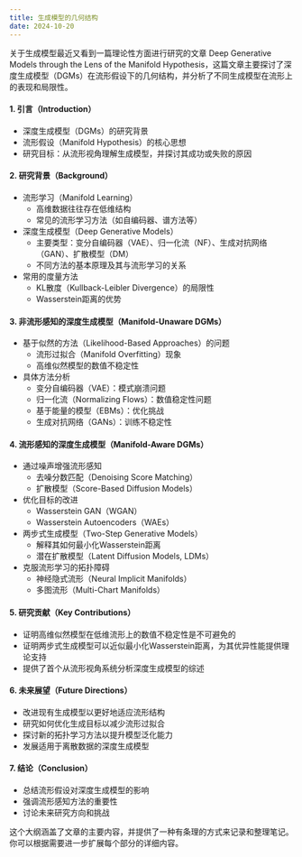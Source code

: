 ```yaml
---
title: 生成模型的几何结构
date: 2024-10-20
---
```


关于生成模型最近又看到一篇理论性方面进行研究的文章 Deep Generative Models through the Lens of the Manifold Hypothesis，这篇文章主要探讨了深度生成模型（DGMs）在流形假设下的几何结构，并分析了不同生成模型在流形上的表现和局限性。

#### 1. 引言（Introduction）  
   - 深度生成模型（DGMs）的研究背景  
   - 流形假设（Manifold Hypothesis）的核心思想  
   - 研究目标：从流形视角理解生成模型，并探讨其成功或失败的原因  

#### 2. 研究背景（Background）  
   - 流形学习（Manifold Learning）  
     - 高维数据往往存在低维结构  
     - 常见的流形学习方法（如自编码器、谱方法等）  
   - 深度生成模型（Deep Generative Models）  
     - 主要类型：变分自编码器（VAE）、归一化流（NF）、生成对抗网络（GAN）、扩散模型（DM）  
     - 不同方法的基本原理及其与流形学习的关系  
   - 常用的度量方法  
     - KL散度（Kullback-Leibler Divergence）的局限性  
     - Wasserstein距离的优势  

#### 3. 非流形感知的深度生成模型（Manifold-Unaware DGMs）  
   - 基于似然的方法（Likelihood-Based Approaches）的问题  
     - 流形过拟合（Manifold Overfitting）现象  
     - 高维似然模型的数值不稳定性  
   - 具体方法分析  
     - 变分自编码器（VAE）：模式崩溃问题  
     - 归一化流（Normalizing Flows）：数值稳定性问题  
     - 基于能量的模型（EBMs）：优化挑战  
     - 生成对抗网络（GANs）：训练不稳定性  

#### 4. 流形感知的深度生成模型（Manifold-Aware DGMs）  
   - 通过噪声增强流形感知  
     - 去噪分数匹配（Denoising Score Matching）  
     - 扩散模型（Score-Based Diffusion Models）  
   - 优化目标的改进  
     - Wasserstein GAN（WGAN）  
     - Wasserstein Autoencoders（WAEs）  
   - 两步式生成模型（Two-Step Generative Models）  
     - 解释其如何最小化Wasserstein距离  
     - 潜在扩散模型（Latent Diffusion Models, LDMs）  
   - 克服流形学习的拓扑障碍  
     - 神经隐式流形（Neural Implicit Manifolds）  
     - 多图流形（Multi-Chart Manifolds）  

#### 5. 研究贡献（Key Contributions）  
   - 证明高维似然模型在低维流形上的数值不稳定性是不可避免的  
   - 证明两步式生成模型可以近似最小化Wasserstein距离，为其优异性能提供理论支持  
   - 提供了首个从流形视角系统分析深度生成模型的综述  

#### 6. 未来展望（Future Directions）  
   - 改进现有生成模型以更好地适应流形结构  
   - 研究如何优化生成目标以减少流形过拟合  
   - 探讨新的拓扑学习方法以提升模型泛化能力  
   - 发展适用于离散数据的深度生成模型  

#### 7. 结论（Conclusion）  
   - 总结流形假设对深度生成模型的影响  
   - 强调流形感知方法的重要性  
   - 讨论未来研究方向和挑战  

这个大纲涵盖了文章的主要内容，并提供了一种有条理的方式来记录和整理笔记。你可以根据需要进一步扩展每个部分的详细内容。